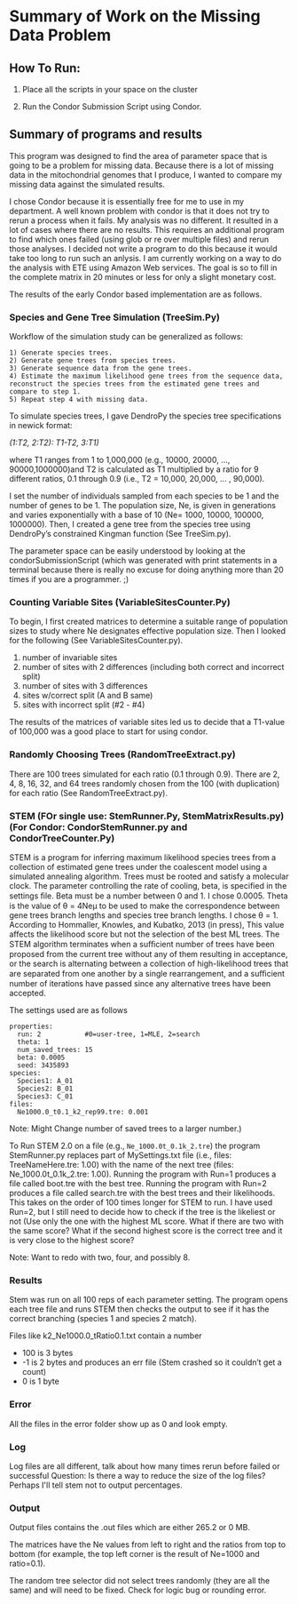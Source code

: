  Summary of Work on the Missing Data Problem
=============================================

## How To Run:

1) Place all the scripts in your space on the cluster

2) Run the Condor Submission Script using Condor.


## Summary of programs and results

This program was designed to find the area of parameter space that is going to be a problem for missing data. Because there is a lot of missing data in the mitochondrial genomes that I produce, I wanted to compare my missing data against the simulated results.

I chose Condor because it is essentially free for me to use in my department. A well known problem with condor is that it does not try to rerun a process when it fails. 
My analysis was no different. It resulted in a lot of cases where there are no results. This requires an additional program to find which ones failed (using glob or re over multiple files) and rerun those analyses.
I decided not write a program to do this because it would take too long to run such an anlysis. I am currently working on a way to do the analysis with ETE using Amazon Web services.
The goal is so to fill in the complete matrix in 20 minutes or less for only a slight monetary cost.

The results of the early Condor based implementation are as follows.


### Species and Gene Tree Simulation (TreeSim.Py)

Workflow of the simulation study can be generalized as follows: 
```
1) Generate species trees.
2) Generate gene trees from species trees. 
3) Generate sequence data from the gene trees.
4) Estimate the maximum likelihood gene trees from the sequence data, reconstruct the species trees from the estimated gene trees and compare to step 1. 
5) Repeat step 4 with missing data.
```
To simulate species trees, I gave DendroPy the species tree specifications in newick format: 

*(1:T2,  2:T2): T1-T2, 3:T1)*

where T1 ranges from 1 to 1,000,000 (e.g., 10000, 20000, ..., 90000,1000000)and T2 is calculated as T1 multiplied by a ratio for 9 different ratios, 0.1 through 0.9 (i.e., T2 = 10,000, 20,000, … , 90,000). 

I set the number of individuals sampled from each species to be 1 and the number of genes to be 1. The population size, Ne, is given in generations and varies exponentially with a base of 10 (Ne= 1000, 10000, 100000, 1000000). Then, I created a gene tree from the species tree using DendroPy’s constrained Kingman function (See TreeSim.py).

The parameter space can be easily understood by looking at the condorSubmissionScript (which was generated with print statements in a terminal because there is really no excuse for doing anything more than 20 times if you are a programmer. ;)

### Counting Variable Sites (VariableSitesCounter.Py)

To begin, I first created matrices to determine a suitable range of population sizes to study where Ne designates effective population size. Then I looked for the following (See VariableSitesCounter.py). 

1) number of invariable sites 
2) number of sites with 2 differences (including both correct and incorrect split)
3) number of sites with 3 differences 
4) sites w/correct split (A and B same)
5) sites with incorrect split (#2 - #4)


The results of the matrices of variable sites led us to decide that a T1-value of 100,000 was a good place to start for using condor. 

### Randomly Choosing Trees (RandomTreeExtract.py)

There are 100 trees simulated for each ratio (0.1 through 0.9). There are 2, 4, 8, 16, 32, and 64 trees randomly chosen from the 100 (with duplication) for each ratio (See RandomTreeExtract.py).

### STEM (FOr single use: StemRunner.Py, StemMatrixResults.py) (For Condor: CondorStemRunner.py and CondorTreeCounter.Py)

STEM is a program for inferring maximum likelihood species trees from a collection of estimated gene trees under the coalescent model using a simulated annealing algorithm. Trees must be rooted and satisfy a molecular clock. The parameter controlling the rate of cooling, beta, is specified in the settings ﬁle. Beta must be a number between 0 and 1. I chose 0.0005. Theta is the value of θ = 4Neµ to be used to make the correspondence between gene trees branch lengths and species tree branch lengths. I chose θ = 1.  According to Hommaller, Knowles, and Kubatko, 2013 (in press), This value affects the likelihood score but not the selection of the best ML trees. The STEM algorithm terminates when  a suﬃcient number of trees have been proposed from the current tree without any of them resulting in acceptance, or the search is alternating between a collection of high-likelihood trees that are separated from one another by a single rearrangement, and a suﬃcient number of iterations have passed since any alternative trees have been accepted.

The settings used are as follows

```
properties:
  run: 2           #0=user-tree, 1=MLE, 2=search
  theta: 1
  num_saved_trees: 15
  beta: 0.0005
  seed: 3435893
species:
  Species1: A_01
  Species2: B_01
  Species3: C_01
files:
  Ne1000.0_t0.1_k2_rep99.tre: 0.001
```
Note: Might Change number of saved trees to a larger number.)

To Run STEM 2.0 on a file (e.g., ```Ne_1000.0t_0.1k_2.tre```) the program StemRunner.py replaces part of MySettings.txt file (i.e., files: TreeNameHere.tre: 1.00) with the name of the next tree (files: Ne_1000.0t_0.1k_2.tre: 1.00). Running the program with Run=1 produces a file called boot.tre with the best tree.
Running the program with Run=2 produces a file called search.tre with the best trees and their likelihoods. This takes on the order of 100 times longer for STEM to run. I have used Run=2, but I still need to decide how to check if the tree is the likeliest or not (Use only the one with the highest ML score. What if there are two with the same score? What if the second highest score is the correct tree and it is very close to the highest score?

Note: Want to redo with two, four, and possibly 8.

### Results
Stem was run on all 100 reps of each parameter setting. 
The program opens each tree file and runs STEM then checks the output to see if it has the correct branching (species 1 and species 2 match).

Files like k2_Ne1000.0_tRatio0.1.txt contain a number

- 100 is 3 bytes
- -1 is 2 bytes and produces an err file (Stem crashed so it couldn’t get a count)
- 0 is 1 byte 

### Error
All the files in the error folder show up as 0 and look empty.

### Log 
Log files are all different, talk about how many times rerun before failed or successful
Question: Is there a way to reduce the size of the log files? Perhaps I'll tell stem not to output percentages.

### Output 
Output files contains the .out files which are either 265.2 or 0 MB. 

The matrices have the Ne values from left to right and the ratios from top to bottom (for example, the top left corner is the result of Ne=1000 and ratio=0.1).

The random tree selector did not select trees randomly (they are all the same) and will need to be fixed. Check for logic bug or rounding error.

